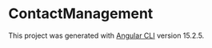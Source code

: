 # ContactManagement

This project was generated with [Angular CLI](https://github.com/angular/angular-cli) version 15.2.5.


